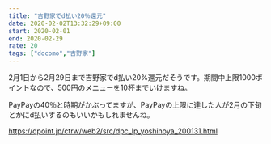 ```yaml
---
title: "吉野家でd払い20％還元"
date: 2020-02-02T13:32:29+09:00
start: 2020-02-01
end: 2020-02-29
rate: 20
tags: ["docomo","吉野家"]
---
```


2月1日から2月29日まで吉野家でd払い20%還元だそうです。期間中上限1000ポイントなので、500円のメニューを10杯までいけますね。

PayPayの40％と時期がかぶってますが、PayPayの上限に達した人が2月の下旬とかにd払いするのもいいかもしれませんね。

https://dpoint.jp/ctrw/web2/src/dpc_lp_yoshinoya_200131.html

